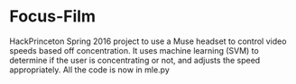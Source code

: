 # Focus-Film

HackPrinceton Spring 2016 project to use a Muse headset to control video speeds based off concentration. It uses machine learning (SVM) to determine if the user is concentrating or not, and adjusts the speed appropriately. All the code is now in mle.py
